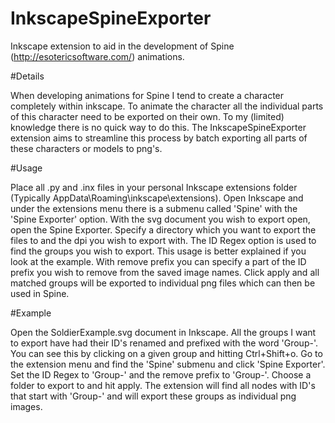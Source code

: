 InkscapeSpineExporter
=====================

Inkscape extension to aid in the development of Spine (http://esotericsoftware.com/) animations.

#Details

When developing animations for Spine I tend to create a character completely within inkscape. To animate the character all the individual parts of this character need to be exported on their own. To my (limited) knowledge there is no quick way to do this. The InkscapeSpineExporter extension aims to streamline this process by batch exporting all parts of these characters or models to png's.

#Usage

Place all .py and .inx files in your personal Inkscape extensions folder (Typically AppData\Roaming\inkscape\extensions). Open Inkscape and under the extensions menu there is a submenu called 'Spine' with the 'Spine Exporter' option. With the svg document you wish to export open, open the Spine Exporter. Specify a directory which you want to export the files to and the dpi you wish to export with. The ID Regex option is used to find the groups you wish to export. This usage is better explained if you look at the example. With remove prefix you can specify a part of the ID prefix you wish to remove from the saved image names. Click apply and all matched groups will be exported to individual png files which can then be used in Spine.

#Example

Open the SoldierExample.svg document in Inkscape. All the groups I want to export have had their ID's renamed and prefixed with the word 'Group-'. You can see this by clicking on a given group and hitting Ctrl+Shift+o. Go to the extension menu and find the 'Spine' submenu and click 'Spine Exporter'. Set the ID Regex to 'Group-' and the remove prefix to 'Group-'. Choose a folder to export to and hit apply. The extension will find all nodes with ID's that start with 'Group-' and will export these groups as individual png images.

